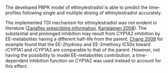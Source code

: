 The developed PBPK model of ethinylestradiol is able to predict the time-profiles following single and multiple dosing of ethinylestradiol accurately.

The implemented TDI mechanism for ethinylestradiol was not evident in literature ([Zanaflex prescribing information](#5-References), [Karjalainen 2008](#5-References)). The substantial and prolonged inhibition may result from CYP1A2 inhibition by EE-metabolites having a different half-life from the parent. [Chang 2009](#5-References) for example found that the EE-2hydroxy and EE-2methoxy IC50s toward rCYP1A1 and rCYP1A2 are comparable to that of the parent. However, not having the possibility to model EE-metabolites contribution, a time-dependent inhibition function on CYP1A2 was used instead to account for this effect.